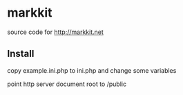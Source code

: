 # markkit

source code for http://markkit.net

## Install

copy example.ini.php to ini.php and change some variables

point http server document root to /public
